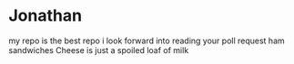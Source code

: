 # Jonathan
my repo is the best repo
i look forward into reading your poll request
ham sandwiches
Cheese is just a spoiled loaf of milk 
